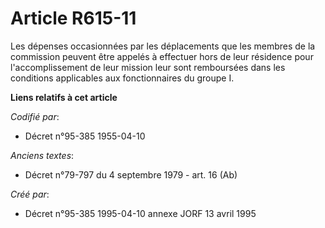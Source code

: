 # Article R615-11

Les dépenses occasionnées par les déplacements que les membres de la commission peuvent être appelés à effectuer hors de leur
résidence pour l'accomplissement de leur mission leur sont remboursées dans les conditions applicables aux fonctionnaires du
groupe I.

**Liens relatifs à cet article**

_Codifié par_:

  - Décret n°95-385 1955-04-10

_Anciens textes_:

  - Décret n°79-797 du 4 septembre 1979 - art. 16 (Ab)

_Créé par_:

  - Décret n°95-385 1995-04-10 annexe JORF 13 avril 1995
